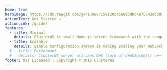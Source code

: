 ```yaml
---
home: true
heroImage: https://cdn.rawgit.com/goriunov/159120ca6a883d8d4e75543ec395d361/raw/d22028ecc726d7d3cc30a2a85cc7cc454b0afada/clusterws.svg
actionText: Get Started →
actionLink: /guide/
features:
  - title: Minimal
    details: ClusterWS is small Node.js server framework with the range of different client libraries for different languages
  - title: Scalable
    details: Simple configuration system is making scaling your WebSocket application across multiple CPUs and Machines very simple task
  # - title: Performant 
  #   details: ClusterWS server utilizes CWS (fork of uWebSockets) c++ Node.js bindings for websocket communication
footer: MIT Licensed | Copyright © 2018 ClusterWS
---
```

